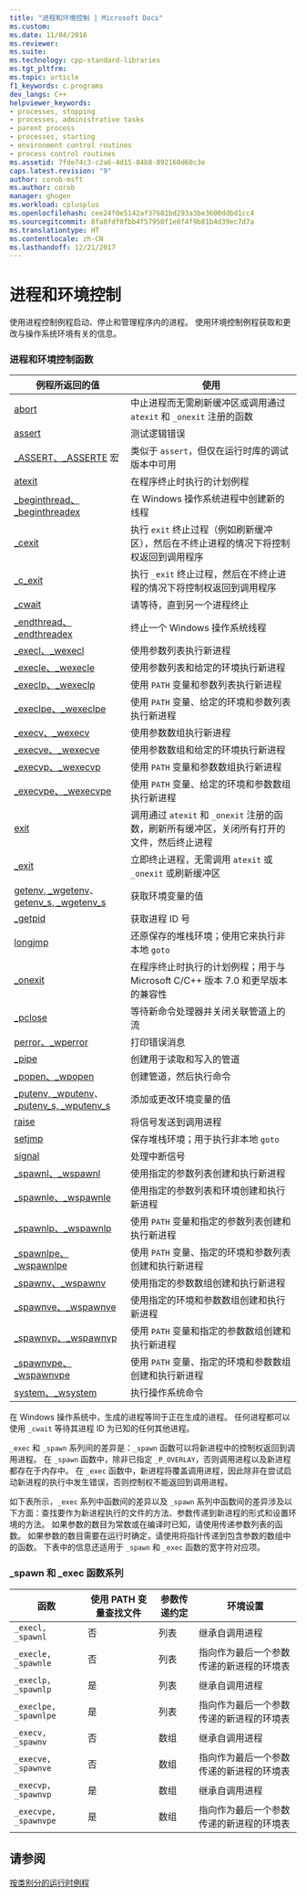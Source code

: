 ```yaml
---
title: "进程和环境控制 | Microsoft Docs"
ms.custom: 
ms.date: 11/04/2016
ms.reviewer: 
ms.suite: 
ms.technology: cpp-standard-libraries
ms.tgt_pltfrm: 
ms.topic: article
f1_keywords: c.programs
dev_langs: C++
helpviewer_keywords:
- processes, stopping
- processes, administrative tasks
- parent process
- processes, starting
- environment control routines
- process control routines
ms.assetid: 7fde74c3-c2a6-4d15-84b8-092160d60c3e
caps.latest.revision: "9"
author: corob-msft
ms.author: corob
manager: ghogen
ms.workload: cplusplus
ms.openlocfilehash: cee24f0e5142af37681bd293a3be3600ddbd1cc4
ms.sourcegitcommit: 8fa8fdf0fbb4f57950f1e8f4f9b81b4d39ec7d7a
ms.translationtype: HT
ms.contentlocale: zh-CN
ms.lasthandoff: 12/21/2017
---
```

# <a name="process-and-environment-control"></a>进程和环境控制
使用进程控制例程启动、停止和管理程序内的进程。 使用环境控制例程获取和更改与操作系统环境有关的信息。  
  
### <a name="process-and-environment-control-functions"></a>进程和环境控制函数  
  
|例程所返回的值|使用|  
|-------------|---------|  
|[abort](../c-runtime-library/reference/abort.md)|中止进程而无需刷新缓冲区或调用通过 `atexit` 和 `_onexit` 注册的函数|  
|[assert](../c-runtime-library/reference/assert-macro-assert-wassert.md)|测试逻辑错误|  
|[_ASSERT、_ASSERTE](../c-runtime-library/reference/assert-asserte-assert-expr-macros.md) 宏|类似于 `assert`，但仅在运行时库的调试版本中可用|  
|[atexit](../c-runtime-library/reference/atexit.md)|在程序终止时执行的计划例程|  
|[_beginthread、_beginthreadex](../c-runtime-library/reference/beginthread-beginthreadex.md)|在 Windows 操作系统进程中创建新的线程|  
|[_cexit](../c-runtime-library/reference/cexit-c-exit.md)|执行 `exit` 终止过程（例如刷新缓冲区），然后在不终止进程的情况下将控制权返回到调用程序|  
|[_c_exit](../c-runtime-library/reference/cexit-c-exit.md)|执行 `_exit` 终止过程，然后在不终止进程的情况下将控制权返回到调用程序|  
|[_cwait](../c-runtime-library/reference/cwait.md)|请等待，直到另一个进程终止|  
|[_endthread、_endthreadex](../c-runtime-library/reference/endthread-endthreadex.md)|终止一个 Windows 操作系统线程|  
|[_execl、_wexecl](../c-runtime-library/reference/execl-wexecl.md)|使用参数列表执行新进程|  
|[_execle、_wexecle](../c-runtime-library/reference/execle-wexecle.md)|使用参数列表和给定的环境执行新进程|  
|[_execlp、_wexeclp](../c-runtime-library/reference/execlp-wexeclp.md)|使用 `PATH` 变量和参数列表执行新进程|  
|[_execlpe、_wexeclpe](../c-runtime-library/reference/execlpe-wexeclpe.md)|使用 `PATH` 变量、给定的环境和参数列表执行新进程|  
|[_execv、_wexecv](../c-runtime-library/reference/execv-wexecv.md)|使用参数数组执行新进程|  
|[_execve、_wexecve](../c-runtime-library/reference/execve-wexecve.md)|使用参数数组和给定的环境执行新进程|  
|[_execvp、_wexecvp](../c-runtime-library/reference/execvp-wexecvp.md)|使用 `PATH` 变量和参数数组执行新进程|  
|[_execvpe、_wexecvpe](../c-runtime-library/reference/execvpe-wexecvpe.md)|使用 `PATH` 变量、给定的环境和参数数组执行新进程|  
|[exit](../c-runtime-library/reference/exit-exit-exit.md)|调用通过 `atexit` 和 `_onexit` 注册的函数，刷新所有缓冲区，关闭所有打开的文件，然后终止进程|  
|[_exit](../c-runtime-library/reference/exit-exit-exit.md)|立即终止进程，无需调用 `atexit` 或 `_onexit` 或刷新缓冲区|  
|[getenv, _wgetenv](../c-runtime-library/reference/getenv-wgetenv.md)、[getenv_s, _wgetenv_s](../c-runtime-library/reference/getenv-s-wgetenv-s.md)|获取环境变量的值|  
|[_getpid](../c-runtime-library/reference/getpid.md)|获取进程 ID 号|[System::Diagnostics::Process::Id](https://msdn.microsoft.com/en-us/library/system.diagnostics.process.id.aspx)|  
|[longjmp](../c-runtime-library/reference/longjmp.md)|还原保存的堆栈环境；使用它来执行非本地 `goto`|  
|[_onexit](../c-runtime-library/reference/onexit-onexit-m.md)|在程序终止时执行的计划例程；用于与 Microsoft C/C++ 版本 7.0 和更早版本的兼容性|  
|[_pclose](../c-runtime-library/reference/pclose.md)|等待新命令处理器并关闭关联管道上的流|  
|[perror、_wperror](../c-runtime-library/reference/perror-wperror.md)|打印错误消息|  
|[_pipe](../c-runtime-library/reference/pipe.md)|创建用于读取和写入的管道|  
|[_popen、_wpopen](../c-runtime-library/reference/popen-wpopen.md)|创建管道，然后执行命令|  
|[_putenv, _wputenv](../c-runtime-library/reference/putenv-wputenv.md)、[_putenv_s, _wputenv_s](../c-runtime-library/reference/putenv-s-wputenv-s.md)|添加或更改环境变量的值|  
|[raise](../c-runtime-library/reference/raise.md)|将信号发送到调用进程|  
|[setjmp](../c-runtime-library/reference/setjmp.md)|保存堆栈环境；用于执行非本地 `goto`|  
|[signal](../c-runtime-library/reference/signal.md)|处理中断信号|  
|[_spawnl、_wspawnl](../c-runtime-library/reference/spawnl-wspawnl.md)|使用指定的参数列表创建和执行新进程|  
|[_spawnle、_wspawnle](../c-runtime-library/reference/spawnle-wspawnle.md)|使用指定的参数列表和环境创建和执行新进程|  
|[_spawnlp、_wspawnlp](../c-runtime-library/reference/spawnlp-wspawnlp.md)|使用 `PATH` 变量和指定的参数列表创建和执行新进程|  
|[_spawnlpe、_wspawnlpe](../c-runtime-library/reference/spawnlpe-wspawnlpe.md)|使用 `PATH` 变量、指定的环境和参数列表创建和执行新进程|  
|[_spawnv、_wspawnv](../c-runtime-library/reference/spawnv-wspawnv.md)|使用指定的参数数组创建和执行新进程|  
|[_spawnve、_wspawnve](../c-runtime-library/reference/spawnve-wspawnve.md)|使用指定的环境和参数数组创建和执行新进程|  
|[_spawnvp、_wspawnvp](../c-runtime-library/reference/spawnvp-wspawnvp.md)|使用 `PATH` 变量和指定的参数数组创建和执行新进程|  
|[_spawnvpe、_wspawnvpe](../c-runtime-library/reference/spawnvpe-wspawnvpe.md)|使用 `PATH` 变量、指定的环境和参数数组创建和执行新进程|  
|[system、_wsystem](../c-runtime-library/reference/system-wsystem.md)|执行操作系统命令|  
  
 在 Windows 操作系统中，生成的进程等同于正在生成的进程。 任何进程都可以使用 `_cwait` 等待其进程 ID 为已知的任何其他进程。  
  
 `_exec` 和 `_spawn` 系列间的差异是：`_spawn` 函数可以将新进程中的控制权返回到调用进程。 在 `_spawn` 函数中，除非已指定 `_P_OVERLAY`，否则调用进程以及新进程都存在于内存中。 在 `_exec` 函数中，新进程将覆盖调用进程，因此除非在尝试启动新进程的执行中发生错误，否则控制权不能返回到调用进程。  
  
 如下表所示，`_exec` 系列中函数间的差异以及 `_spawn` 系列中函数间的差异涉及以下方面：查找要作为新进程执行的文件的方法、参数传递到新进程的形式和设置环境的方法。 如果参数的数目为常数或在编译时已知，请使用传递参数列表的函数。 如果参数的数目需要在运行时确定，请使用将指针传递到包含参数的数组中的函数。 下表中的信息还适用于 `_spawn` 和 `_exec` 函数的宽字符对应项。  
  
### <a name="spawn-and-exec-function-families"></a>_spawn 和 _exec 函数系列  
  
|函数|使用 PATH 变量查找文件|参数传递约定|环境设置|  
|---------------|--------------------------------------|----------------------------------|--------------------------|  
|`_execl, _spawnl`|否|列表|继承自调用进程|  
|`_execle, _spawnle`|否|列表|指向作为最后一个参数传递的新进程的环境表|  
|`_execlp, _spawnlp`|是|列表|继承自调用进程|  
|`_execlpe, _spawnlpe`|是|列表|指向作为最后一个参数传递的新进程的环境表|  
|`_execv, _spawnv`|否|数组|继承自调用进程|  
|`_execve, _spawnve`|否|数组|指向作为最后一个参数传递的新进程的环境表|  
|`_execvp, _spawnvp`|是|数组|继承自调用进程|  
|`_execvpe, _spawnvpe`|是|数组|指向作为最后一个参数传递的新进程的环境表|  
  
## <a name="see-also"></a>请参阅  
 [按类别分的运行时例程](../c-runtime-library/run-time-routines-by-category.md)